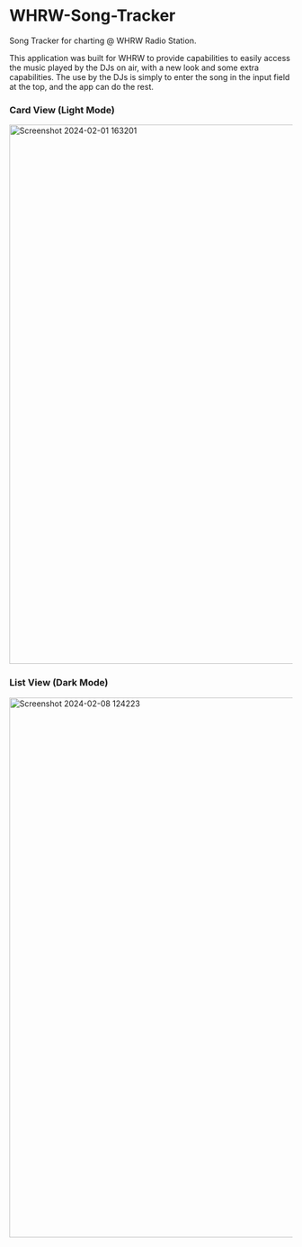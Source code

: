 # WHRW-Song-Tracker
Song Tracker for charting @ WHRW Radio Station.

This application was built for WHRW to provide capabilities to easily access the music played by the DJs on air, with a new look and some extra capabilities. The use by the DJs is simply to enter the song in the input field at the top, and the app can do the rest.

### Card View (Light Mode)

<img width="959" alt="Screenshot 2024-02-01 163201" src="https://github.com/allen-domingo/WHRW-Song-Tracker/assets/112440034/a618e8f0-ba08-49f5-b958-5adaff26abc7">

### List View (Dark Mode)

<img width="960" alt="Screenshot 2024-02-08 124223" src="https://github.com/allen-domingo/WHRW-Song-Tracker/assets/112440034/5720a9ee-46d7-4a45-8c8f-5cc9d940e3a9">
